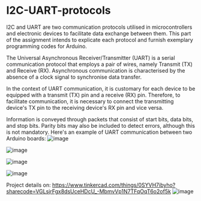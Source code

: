 # I2C-UART-protocols
I2C and UART are two communication protocols utilised in microcontrollers and electronic devices to facilitate data exchange between them. This part of the assignment intends to explicate each protocol and furnish exemplary programming codes for Arduino.

The Universal Asynchronous Receiver/Transmitter (UART) is a serial communication protocol that employs a pair of wires, namely Transmit (TX) and Receive (RX). Asynchronous communication is characterised by the absence of a clock signal to synchronise data transfer.

In the context of UART communication, it is customary for each device to be equipped with a transmit (TX) pin and a receive (RX) pin. Therefore, to facilitate communication, it is necessary to connect the transmitting device's TX pin to the receiving device's RX pin and vice versa.

Information is conveyed through packets that consist of start bits, data bits, and stop bits. Parity bits may also be included to detect errors, although this is not mandatory.
Here's an example of UART communication between two Arduino boards:
![image](https://github.com/Oxigen76/I2C-UART-protocols/assets/76484497/912a54f8-044e-4f69-90ab-19f5ddb47e56)

![image](https://github.com/Oxigen76/I2C-UART-protocols/assets/76484497/122dbb67-7b15-48e6-a270-8515a593b2a9)

![image](https://github.com/Oxigen76/I2C-UART-protocols/assets/76484497/8c108f61-fc41-498f-a686-b6cf01a45773)

![image](https://github.com/Oxigen76/I2C-UART-protocols/assets/76484497/cbe0f751-c86b-461e-b555-80e1f2a3ec64)

Project details on:
https://www.tinkercad.com/things/0SYVH7ibyho?sharecode=VGLsjrFgx8dsUceHDcU_-MbmvVp1N7TFqOqT6o2of5k
![image](https://github.com/Oxigen76/I2C-UART-protocols/assets/76484497/2e5b9ba3-a725-48b5-b4db-5baff235fb0f)
